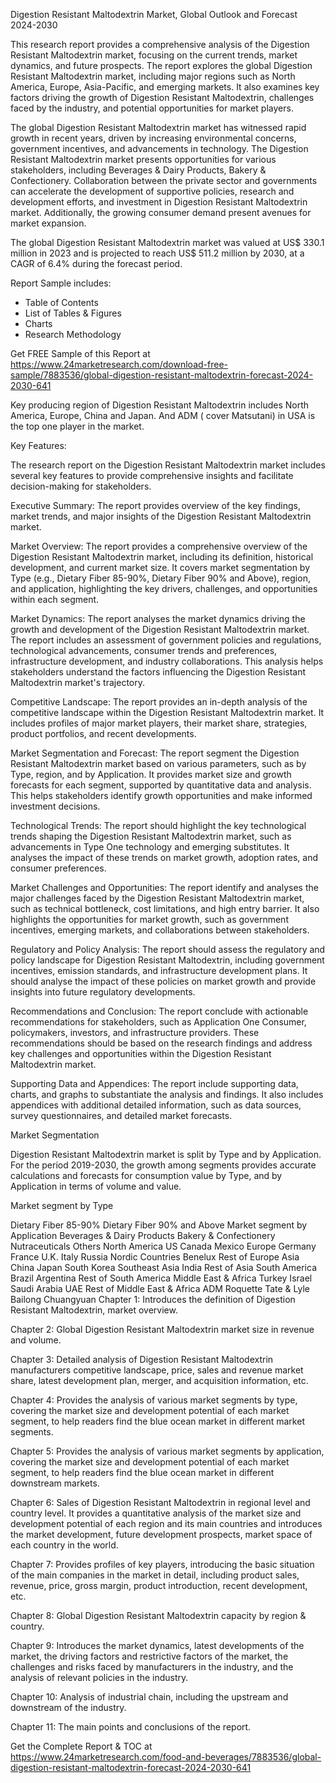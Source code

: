 Digestion Resistant Maltodextrin Market, Global Outlook and Forecast 2024-2030

This research report provides a comprehensive analysis of the Digestion Resistant Maltodextrin market, focusing on the current trends, market dynamics, and future prospects. The report explores the global Digestion Resistant Maltodextrin market, including major regions such as North America, Europe, Asia-Pacific, and emerging markets. It also examines key factors driving the growth of Digestion Resistant Maltodextrin, challenges faced by the industry, and potential opportunities for market players.

The global Digestion Resistant Maltodextrin market has witnessed rapid growth in recent years, driven by increasing environmental concerns, government incentives, and advancements in technology. The Digestion Resistant Maltodextrin market presents opportunities for various stakeholders, including Beverages & Dairy Products, Bakery & Confectionery. Collaboration between the private sector and governments can accelerate the development of supportive policies, research and development efforts, and investment in Digestion Resistant Maltodextrin market. Additionally, the growing consumer demand present avenues for market expansion.

The global Digestion Resistant Maltodextrin market was valued at US$ 330.1 million in 2023 and is projected to reach US$ 511.2 million by 2030, at a CAGR of 6.4% during the forecast period.

Report Sample includes:
- Table of Contents
- List of Tables & Figures
- Charts
- Research Methodology

Get FREE Sample of this Report at https://www.24marketresearch.com/download-free-sample/7883536/global-digestion-resistant-maltodextrin-forecast-2024-2030-641

Key producing region of Digestion Resistant Maltodextrin includes North America, Europe, China and Japan. And ADM ( cover Matsutani) in USA is the top one player in the market.

Key Features:

The research report on the Digestion Resistant Maltodextrin market includes several key features to provide comprehensive insights and facilitate decision-making for stakeholders.

Executive Summary: The report provides overview of the key findings, market trends, and major insights of the Digestion Resistant Maltodextrin market.

Market Overview: The report provides a comprehensive overview of the Digestion Resistant Maltodextrin market, including its definition, historical development, and current market size. It covers market segmentation by Type (e.g., Dietary Fiber 85-90%, Dietary Fiber 90% and Above), region, and application, highlighting the key drivers, challenges, and opportunities within each segment.

Market Dynamics: The report analyses the market dynamics driving the growth and development of the Digestion Resistant Maltodextrin market. The report includes an assessment of government policies and regulations, technological advancements, consumer trends and preferences, infrastructure development, and industry collaborations. This analysis helps stakeholders understand the factors influencing the Digestion Resistant Maltodextrin market's trajectory.

Competitive Landscape: The report provides an in-depth analysis of the competitive landscape within the Digestion Resistant Maltodextrin market. It includes profiles of major market players, their market share, strategies, product portfolios, and recent developments.

Market Segmentation and Forecast: The report segment the Digestion Resistant Maltodextrin market based on various parameters, such as by Type, region, and by Application. It provides market size and growth forecasts for each segment, supported by quantitative data and analysis. This helps stakeholders identify growth opportunities and make informed investment decisions.

Technological Trends: The report should highlight the key technological trends shaping the Digestion Resistant Maltodextrin market, such as advancements in Type One technology and emerging substitutes. It analyses the impact of these trends on market growth, adoption rates, and consumer preferences.

Market Challenges and Opportunities: The report identify and analyses the major challenges faced by the Digestion Resistant Maltodextrin market, such as technical bottleneck, cost limitations, and high entry barrier. It also highlights the opportunities for market growth, such as government incentives, emerging markets, and collaborations between stakeholders.

Regulatory and Policy Analysis: The report should assess the regulatory and policy landscape for Digestion Resistant Maltodextrin, including government incentives, emission standards, and infrastructure development plans. It should analyse the impact of these policies on market growth and provide insights into future regulatory developments.

Recommendations and Conclusion: The report conclude with actionable recommendations for stakeholders, such as Application One Consumer, policymakers, investors, and infrastructure providers. These recommendations should be based on the research findings and address key challenges and opportunities within the Digestion Resistant Maltodextrin market.

Supporting Data and Appendices: The report include supporting data, charts, and graphs to substantiate the analysis and findings. It also includes appendices with additional detailed information, such as data sources, survey questionnaires, and detailed market forecasts.

Market Segmentation

Digestion Resistant Maltodextrin market is split by Type and by Application. For the period 2019-2030, the growth among segments provides accurate calculations and forecasts for consumption value by Type, and by Application in terms of volume and value.

Market segment by Type

Dietary Fiber 85-90%
Dietary Fiber 90% and Above
Market segment by Application
Beverages & Dairy Products
Bakery & Confectionery
Nutraceuticals
Others
North America
US
Canada
Mexico
Europe
Germany
France
U.K.
Italy
Russia
Nordic Countries
Benelux
Rest of Europe
Asia
China
Japan
South Korea
Southeast Asia
India
Rest of Asia
South America
Brazil
Argentina
Rest of South America
Middle East & Africa
Turkey
Israel
Saudi Arabia
UAE
Rest of Middle East & Africa
ADM
Roquette
Tate & Lyle
Bailong Chuangyuan
Chapter 1: Introduces the definition of Digestion Resistant Maltodextrin, market overview.

Chapter 2: Global Digestion Resistant Maltodextrin market size in revenue and volume.

Chapter 3: Detailed analysis of Digestion Resistant Maltodextrin manufacturers competitive landscape, price, sales and revenue market share, latest development plan, merger, and acquisition information, etc.

Chapter 4: Provides the analysis of various market segments by type, covering the market size and development potential of each market segment, to help readers find the blue ocean market in different market segments.

Chapter 5: Provides the analysis of various market segments by application, covering the market size and development potential of each market segment, to help readers find the blue ocean market in different downstream markets.

Chapter 6: Sales of Digestion Resistant Maltodextrin in regional level and country level. It provides a quantitative analysis of the market size and development potential of each region and its main countries and introduces the market development, future development prospects, market space of each country in the world.

Chapter 7: Provides profiles of key players, introducing the basic situation of the main companies in the market in detail, including product sales, revenue, price, gross margin, product introduction, recent development, etc.

Chapter 8: Global Digestion Resistant Maltodextrin capacity by region & country.

Chapter 9: Introduces the market dynamics, latest developments of the market, the driving factors and restrictive factors of the market, the challenges and risks faced by manufacturers in the industry, and the analysis of relevant policies in the industry.

Chapter 10: Analysis of industrial chain, including the upstream and downstream of the industry.

Chapter 11: The main points and conclusions of the report.

Get the Complete Report & TOC at https://www.24marketresearch.com/food-and-beverages/7883536/global-digestion-resistant-maltodextrin-forecast-2024-2030-641
